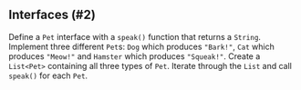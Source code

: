 ## Interfaces (#2)

Define a `Pet` interface with a `speak()` function that returns a `String`.
Implement three different `Pet`s: `Dog` which produces `"Bark!"`, `Cat` which
produces `"Meow!"` and `Hamster` which produces `"Squeak!"`. Create a
`List<Pet>` containing all three types of `Pet`. Iterate through the `List` and
call `speak()` for each `Pet`.